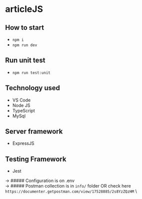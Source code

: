 # articleJS

## How to start

- `npm i`
- `npm run dev`

## Run unit test

- `npm run test:unit`

## Technology used

- VS Code
- Node JS
- TypeScript
- MySql

## Server framework

- ExpressJS

## Testing Framework

- Jest

-> ##### Configuration is on .env \
-> ##### Postman collection is in `info/` folder OR check here `https://documenter.getpostman.com/view/17528885/2s8YzZQzHM` \
